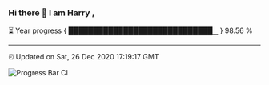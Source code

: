 ### Hi there 👋 I am Harry , 

⏳ Year progress { █████████████████████████████▁ } 98.56 %

---

⏰ Updated on Sat, 26 Dec 2020 17:19:17 GMT

![Progress Bar CI](https://github.com/duykhang68/duykhang68/workflows/Progress%20Bar%20CI/badge.svg)
